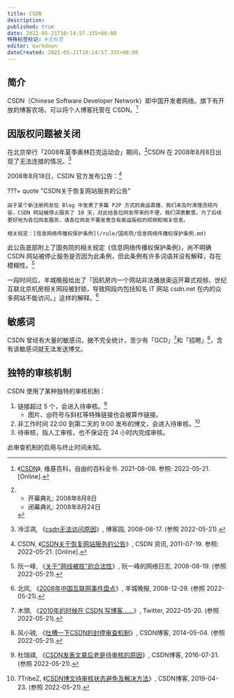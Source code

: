 ```yaml
---
title: CSDN
description:
published: true
date: 2022-05-21T10:14:57.335+08:00
特殊标签标记: #无标签
editor: markdown
dateCreated: 2022-05-21T10:14:57.335+08:00
---
```


## 简介

CSDN（Chinese Software Developer Network）即中国开发者网络。旗下有开放的博客农场，可以将个人博客托管在 CSDN。[^67002139]

[^67002139]: 《[CSDN](https://zh.wikipedia.org/w/index.php?title=CSDN&oldid=67002139)》, 维基百科，自由的百科全书. 2021-08-08. 参照: 2022-05-21. [Online].

## 因版权问题被关闭

在北京举行「2008年夏季奥林匹克运动会」期间，[^b08]CSDN 在 2008年8月8日出现了无法连接的情况。[^1613879]

[^b08]:
    +   开幕典礼: 2008年8月8日
    +   闭幕典礼: 2008年8月24日

[^1613879]: 冷涩凋, 《[csdn无法访问原因](https://web.archive.org/web/20100726002909/http://www.cnblogs.com/cbyvft/archive/2008/08/17/1613879.html)》, 博客园, 2008-08-17. (参照 2022-05-21).

2008年8月18日，CSDN 官方发布公告：[^118004]

[^118004]: CSDN, 《[CSDN关于恢复网站服务的公告](https://web.archive.org/web/20110719073030/http://news.csdn.net/n/20080818/118004.html)》, CSDN 资讯, 2011-07-19. 参照: 2022-05-21. [Online].

???+ quote "CSDN关于恢复网站服务的公告"

    由于某个新注册网友在 Blog 中发表了多篇 P2P 方式的奥运直播，我们未及时清理违规内容，CSDN 网站被停止服务了 10 天，对此给各位网友带来的不便，我们深表歉意。为了后续更好地为各位网友服务，请各位网友不要发表含有奥运版权的视频和相关信息。
    
    相关规定：[信息网络传播权保护条例](/rule/国务院/信息网络传播权保护条例.md)

此公告底部附上了国务院的相关规定《信息网络传播权保护条例》，尚不明确 CSDN 网站被停止服务是否因为此条例，但此条例有许多词语并没有解释，存在模糊性。[^tlousc]

[^tlousc]: 阮一峰, 《[关于"网线被拔"的合法性](https://web.archive.org/web/20201029043147/http://www.ruanyifeng.com/blog/2008/08/the_legality_of_unplugging_server_cable.html)》, 阮一峰的网络日志, 2008-08-19. (参照 2022-05-21).

一段时间后，羊城晚报给出了「因机房内一个网站非法播放奥运开幕式视频，世纪互联北京机房相关网段被封锁，导致网段内包括知名 IT 网站 csdn.net 在内的众多网站不能访问。」这样的解释。[^373239]

[^373239]: 北风, 《[2008年中国互联网事件盘点](https://web.archive.org/web/20220521064934/http://www.jzrb.com/it/2008/200812/373239.shtml)》, 羊城晚报, 2008-12-29. (参照 2022-05-21).

## 敏感词

CSDN 曾经有大量的敏感词，据不完全统计，至少有「GCD」[^62167]和「招聘」[^K9BeG]，含有该敏感词就无法发送博文。

[^K9BeG]: 风小锐, 《[吐槽一下CSDN的封停审查机制](http://archiveiya74codqgiixo33q62qlrqtkgmcitqx5u2oeqnmn5bpcbiyd.onion/K9BeG "https://blog.csdn.net/game_fengxiaorui/article/details/25007315")》, CSDN博客, 2014-05-04. (参照 2022-05-21).

[^62167]: 木頭, 《[2010年的时候在 CSDN 写博客……](https://web.archive.org/web/20220521013452/https://twitter.com/tmutoo/status/1527621676212834304)》, Twitter, 2022-05-20. (参照 2022-05-21).

## 独特的审核机制

CSDN 使用了某种独特的审核机制：

1.  链接超过 5 个，会进入待审核。[^H6y32]
    +   图片、@符号与斜杠等特殊链接也会被算作链接。
2.  非工作时间 22:00 到第二天的 9:00 发布的博文，会进入待审核。[^IYYN0]
3.  待审核，指人工审核，也不保证在 24 小时内完成审核。

[^H6y32]: 杜瑞祺, 《[CSDN发表文章后老是待审核的原因](http://archiveiya74codqgiixo33q62qlrqtkgmcitqx5u2oeqnmn5bpcbiyd.onion/H6y32 "https://blog.csdn.net/duruiqi_fx/article/details/51975621")》, CSDN博客, 2016-07-21. (参照 2022-05-21).

[^IYYN0]: 7TribeZ, 《[CSDN博文待审核状态避免及解决方法](http://archiveiya74codqgiixo33q62qlrqtkgmcitqx5u2oeqnmn5bpcbiyd.onion/IYYN0 "https://blog.csdn.net/wildand/article/details/89465359")》, CSDN博客, 2019-04-23. (参照 2022-05-21).

此审查机制的启用与终止时间未知。
